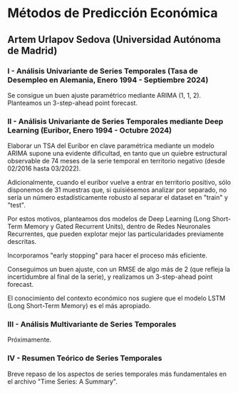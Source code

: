 # Métodos de Predicción Económica
## Artem Urlapov Sedova (Universidad Autónoma de Madrid)

<p align="justify">

### I - Análisis Univariante de Series Temporales (Tasa de Desempleo en Alemania, Enero 1994 - Septiembre 2024)

Se consigue un buen ajuste paramétrico mediante ARIMA (1, 1, 2). Planteamos un 3-step-ahead point forecast.



### II - Análisis Univariante de Series Temporales mediante Deep Learning (Euribor, Enero 1994 - Octubre 2024)

Elaborar un TSA del Euríbor en clave paramétrica mediante un modelo ARIMA supone una evidente dificultad, en tanto que un quiebre estructural observable de 74 meses de la serie temporal en territorio negativo (desde 02/2016 hasta 03/2022).

Adicionalmente, cuando el euríbor vuelve a entrar en territorio positivo, sólo disponemos de 31 muestras que, si quisiésemos analizar por separado, no sería un número estadísticamente robusto al separar el dataset en "train" y "test".

Por estos motivos, planteamos dos modelos de Deep Learning (Long Short-Term Memory y Gated Recurrent Units), dentro de Redes Neuronales Recurrentes, que pueden explotar mejor las particularidades previamente descritas.

Incorporamos "early stopping" para hacer el proceso más eficiente.

Conseguimos un buen ajuste, con un RMSE de algo más de 2 (que refleja la incertidumbre al final de la serie), y realizamos un 3-step-ahead point forecast.

El conocimiento del contexto económico nos sugiere que el modelo LSTM (Long Short-Term Memory) es el más apropiado.


### III - Análisis Multivariante de Series Temporales

Próximamente.

### IV - Resumen Teórico de Series Temporales

Breve repaso de los aspectos de series temporales más fundamentales en el archivo "Time Series: A Summary".

</p>
